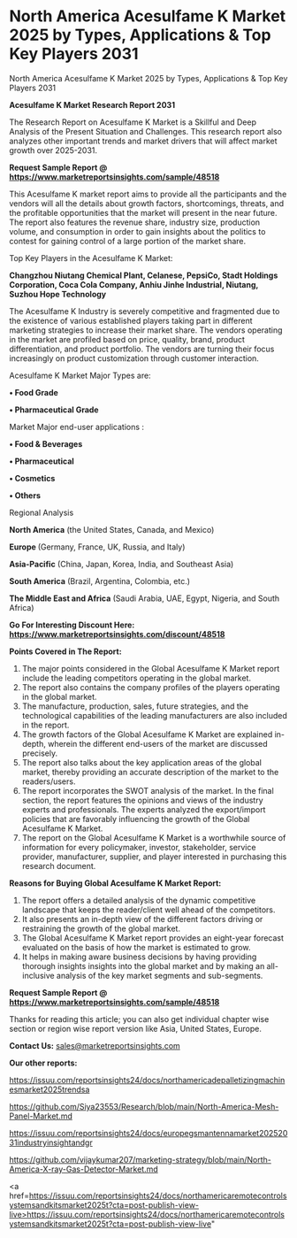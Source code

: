 # North America Acesulfame K Market 2025 by Types, Applications & Top Key Players 2031
 North America Acesulfame K Market 2025 by Types, Applications & Top Key Players 2031

<strong>Acesulfame K Market Research Report 2031</strong>

The Research Report on Acesulfame K Market is a Skillful and Deep Analysis of the Present Situation and Challenges. This research report also analyzes other important trends and market drivers that will affect market growth over 2025-2031.

<strong>Request Sample Report @ <a href=https://www.marketreportsinsights.com/sample/48518>https://www.marketreportsinsights.com/sample/48518</a></strong>

This Acesulfame K market report aims to provide all the participants and the vendors will all the details about growth factors, shortcomings, threats, and the profitable opportunities that the market will present in the near future. The report also features the revenue share, industry size, production volume, and consumption in order to gain insights about the politics to contest for gaining control of a large portion of the market share.

Top Key Players in the Acesulfame K Market:

<strong>Changzhou Niutang Chemical Plant, Celanese, PepsiCo, Stadt Holdings Corporation, Coca Cola Company, Anhiu Jinhe Industrial, Niutang, Suzhou Hope Technology</strong>

The Acesulfame K Industry is severely competitive and fragmented due to the existence of various established players taking part in different marketing strategies to increase their market share. The vendors operating in the market are profiled based on price, quality, brand, product differentiation, and product portfolio. The vendors are turning their focus increasingly on product customization through customer interaction.

Acesulfame K Market Major Types are:

<strong>•  Food Grade

•  Pharmaceutical Grade</strong>

Market Major end-user applications :

<strong>•  Food & Beverages

•  Pharmaceutical

•  Cosmetics

•  Others</strong>

Regional Analysis

</u><strong><b>North America</b></strong> (the United States, Canada, and Mexico)

<strong><b>Europe </b></strong>(Germany, France, UK, Russia, and Italy)

<strong><b>Asia-Pacific</b></strong> (China, Japan, Korea, India, and Southeast Asia)

<strong><b>South America</b></strong> (Brazil, Argentina, Colombia, etc.)

<strong><b>The Middle East and Africa</b></strong> (Saudi Arabia, UAE, Egypt, Nigeria, and South Africa)

<strong>Go For Interesting Discount Here: <a href=https://www.marketreportsinsights.com/discount/48518>https://www.marketreportsinsights.com/discount/48518</a></strong>

<strong>Points Covered in The Report:</strong>
<ol>
  <li>The major points considered in the Global Acesulfame K Market report include the leading competitors operating in the global market.</li>
  <li>The report also contains the company profiles of the players operating in the global market.</li>
  <li>The manufacture, production, sales, future strategies, and the technological capabilities of the leading manufacturers are also included in the report.</li>
  <li>The growth factors of the Global Acesulfame K Market are explained in-depth, wherein the different end-users of the market are discussed precisely.</li>
  <li>The report also talks about the key application areas of the global market, thereby providing an accurate description of the market to the readers/users.</li>
  <li>The report incorporates the SWOT analysis of the market. In the final section, the report features the opinions and views of the industry experts and professionals. The experts analyzed the export/import policies that are favorably influencing the growth of the Global Acesulfame K Market.</li>
  <li>The report on the Global Acesulfame K Market is a worthwhile source of information for every policymaker, investor, stakeholder, service provider, manufacturer, supplier, and player interested in purchasing this research document.</li>
</ol>
<strong>Reasons for Buying Global Acesulfame K Market Report:</strong>

<ol>
  <li>The report offers a detailed analysis of the dynamic competitive landscape that keeps the reader/client well ahead of the competitors.</li>
  <li>It also presents an in-depth view of the different factors driving or restraining the growth of the global market.</li>
  <li>The Global Acesulfame K Market report provides an eight-year forecast evaluated on the basis of how the market is estimated to grow.</li>
  <li>It helps in making aware business decisions by having providing thorough insights insights into the global market and by making an all-inclusive analysis of the key market segments and sub-segments.</li>
</ol>
<strong>Request Sample Report @ <a href=https://www.marketreportsinsights.com/sample/48518>https://www.marketreportsinsights.com/sample/48518</a></strong>


Thanks for reading this article; you can also get individual chapter wise section or region wise report version like Asia, United States, Europe.

<strong>Contact Us:</strong>
sales@marketreportsinsights.com

<strong>Our other reports:</strong>

<a href=https://issuu.com/reportsinsights24/docs/northamericadepalletizingmachinesmarket2025trendsa>https://issuu.com/reportsinsights24/docs/northamericadepalletizingmachinesmarket2025trendsa</a>

<a href=https://github.com/Siya23553/Research/blob/main/North-America-Mesh-Panel-Market.md>https://github.com/Siya23553/Research/blob/main/North-America-Mesh-Panel-Market.md</a>

<a href=https://issuu.com/reportsinsights24/docs/europegsmantennamarket20252031industryinsightandgr>https://issuu.com/reportsinsights24/docs/europegsmantennamarket20252031industryinsightandgr</a>

<a href=https://github.com/vijaykumar207/marketing-strategy/blob/main/North-America-X-ray-Gas-Detector-Market.md>https://github.com/vijaykumar207/marketing-strategy/blob/main/North-America-X-ray-Gas-Detector-Market.md</a>

<a href=https://issuu.com/reportsinsights24/docs/northamericaremotecontrolsystemsandkitsmarket2025t?cta=post-publish-view-live>https://issuu.com/reportsinsights24/docs/northamericaremotecontrolsystemsandkitsmarket2025t?cta=post-publish-view-live</a>"
